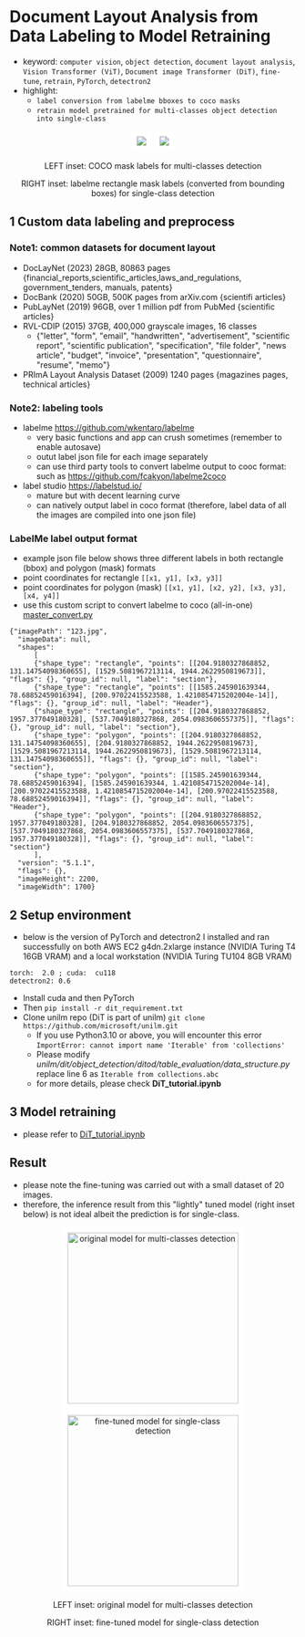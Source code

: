 # Document Layout Analysis from Data Labeling to Model Retraining
- keyword: ```computer vision```, ```object detection```,  ```document layout analysis```,  ```Vision Transformer (ViT)```, ```Document image Transformer (DiT)```, ```fine-tune```, ```retrain```, ```PyTorch```, ```detectron2```
- highlight:
  - ```label conversion from labelme bboxes to coco masks```
  - ```retrain model pretrained for multi-classes object detection into single-class```

<p align="center"><img src="https://github.com/er1czz/dit-maskrcnn-finetune/blob/main/example_coco_masks.png" style = "border:10px solid white"> <img src="https://github.com/er1czz/dit-maskrcnn-finetune/blob/main/example_labelme_bbox.png" style = "border:10px solid white"></p> 
<p align="center">LEFT inset: COCO mask labels for multi-classes detection</p>
<p align="center">RIGHT inset: labelme rectangle mask labels (converted from bounding boxes) for single-class detection</p>

## 1 Custom data labeling and preprocess
### Note1: common datasets for document layout
- DocLayNet (2023) 28GB, 80863 pages {financial_reports,scientific_articles,laws_and_regulations, government_tenders, manuals, patents}
- DocBank (2020) 50GB, 500K pages from arXiv.com {scientifi articles}
- PubLayNet (2019) 96GB, over 1 million pdf from PubMed {scientific articles}
- RVL-CDIP (2015) 37GB, 400,000 grayscale images, 16 classes
  - {"letter", "form", "email", "handwritten", "advertisement", "scientific report", "scientific publication", "specification", "file folder", "news article", "budget", "invoice", "presentation", "questionnaire", "resume", "memo"}
- PRImA Layout Analysis Dataset (2009) 1240 pages {magazines pages, technical articles}

### Note2: labeling tools
- labelme  https://github.com/wkentaro/labelme   
  - very basic functions and app can crush sometimes (remember to enable autosave)
  - outut label json file for each image separately 
  - can use third party tools to convert labelme output to cooc format: such as https://github.com/fcakyon/labelme2coco
- label studio https://labelstud.io/
  - mature but with decent learning curve
  - can natively output label in coco format (therefore, label data of all the images are compiled into one json file)

### LabelMe label output format
- example json file below shows three different labels in both rectangle (bbox) and polygon (mask) formats
- point coordinates for rectangle ```[[x1, y1], [x3, y3]]```
- point coordinates for polygon (mask) ```[[x1, y1], [x2, y2], [x3, y3], [x4, y4]]```
- use this custom script to convert labelme to coco (all-in-one) [master_convert.py](https://github.com/er1czz/dit-maskrcnn-finetune/blob/main/master_convert.py)
```
{"imagePath": "123.jpg",
  "imageData": null,
  "shapes":
      [
      {"shape_type": "rectangle", "points": [[204.9180327868852, 131.14754098360655], [1529.5081967213114, 1944.2622950819673]], "flags": {}, "group_id": null, "label": "section"},
      {"shape_type": "rectangle", "points": [[1585.245901639344, 78.68852459016394], [200.97022415523588, 1.4210854715202004e-14]], "flags": {}, "group_id": null, "label": "Header"},
      {"shape_type": "rectangle", "points": [[204.9180327868852, 1957.377049180328], [537.7049180327868, 2054.0983606557375]], "flags": {}, "group_id": null, "label": "section"},
      {"shape_type": "polygon", "points": [[204.9180327868852, 131.14754098360655], [204.9180327868852, 1944.2622950819673], [1529.5081967213114, 1944.2622950819673], [1529.5081967213114, 131.14754098360655]], "flags": {}, "group_id": null, "label": "section"},
      {"shape_type": "polygon", "points": [[1585.245901639344, 78.68852459016394], [1585.245901639344, 1.4210854715202004e-14], [200.97022415523588, 1.4210854715202004e-14], [200.97022415523588, 78.68852459016394]], "flags": {}, "group_id": null, "label": "Header"},
      {"shape_type": "polygon", "points": [[204.9180327868852, 1957.377049180328], [204.9180327868852, 2054.0983606557375], [537.7049180327868, 2054.0983606557375], [537.7049180327868, 1957.377049180328]], "flags": {}, "group_id": null, "label": "section"}
      ],
  "version": "5.1.1",
  "flags": {},
  "imageHeight": 2200,
  "imageWidth": 1700}
```

## 2 Setup environment
- below is the version of PyTorch and detectron2 I installed and ran successfully on both AWS EC2 g4dn.2xlarge instance (NVIDIA Turing T4 16GB VRAM) and a local workstation (NVIDIA Turing TU104 8GB VRAM)
```
torch:  2.0 ; cuda:  cu118
detectron2: 0.6
```
- Install cuda and then PyTorch
- Then ```pip install -r dit_requirement.txt```
- Clone unilm repo (DiT is part of unilm) ```git clone https://github.com/microsoft/unilm.git```
  - If you use Python3.10 or above, you will encounter this error ```ImportError: cannot import name 'Iterable' from 'collections'```
  - Please modify *unilm/dit/object_detection/ditod/table_evaluation/data_structure.py* replace line 6 as ```Iterable from collections.abc```
  - for more details, please check **DiT_tutorial.ipynb**
## 3 Model retraining
- please refer to [DiT_tutorial.ipynb](https://github.com/er1czz/dit-maskrcnn-finetune/blob/main/DiT_tutorial.ipynb)

## Result
- please note the fine-tuning was carried out with a small dataset of 20 images.
- therefore, the inference result from this "lightly" tuned model (right inset below) is not ideal albeit the prediction is for single-class.

<p align="center">
  <img src="https://github.com/er1czz/dit-maskrcnn-finetune/blob/main/result_original_5classes.png" title="original model for multi-classes detection" style = "border:10px solid white" width="300"> 
  <img src="https://github.com/er1czz/dit-maskrcnn-finetune/blob/main/result_tuned_1class.png" title="fine-tuned model for single-class detection" style = "border:10px solid white" width="300">
</p> 
<p align="center">LEFT inset: original model for multi-classes detection</p>
<p align="center">RIGHT inset: fine-tuned model for single-class detection</p>
